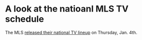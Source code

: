 A look at the natioanl MLS TV schedule
======================================

The MLS [released their national TV lineup](https://www.mlssoccer.com/post/2018/01/04/mls-unveils-2018-us-and-canada-national-broadcast-schedule) on Thursday, Jan. 4th.